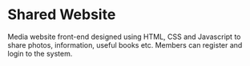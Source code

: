 # Shared Website
Media website front-end designed using HTML, CSS and Javascript to share photos, information, useful books etc. Members can register and login to the system.
